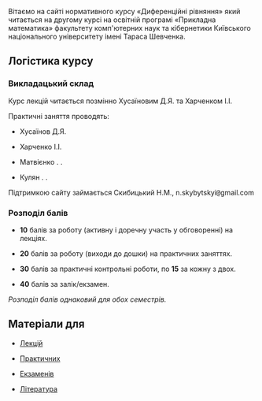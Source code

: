 Вітаємо на сайті нормативного курсу &laquo;Диференційні рівняння&raquo; який читається на другому курсі на освітній програмі &laquo;Прикладна математика&raquo; факультету комп'ютерних наук та кібернетики Київського національного університету імені Тараса Шевченка.

## Логістика курсу

### Викладацький склад

Курс лекцій читається позмінно Хусаїновим Д.Я. та Харченком І.І.

Практичні заняття проводять:

- Хусаїнов Д.Я.

- Харченко І.І.

- Матвієнко . .

- Кулян . .

Підтримкою сайту займається Скибицький Н.М., n.skybytskyi<span style="font-family:monospace;">@</span>gmail.com

### Розподіл балів

- **10** балів за роботу (активну і доречну участь у обговоренні) на лекціях.

- **20** балів за роботу (виходи до дошки) на практичних заняттях.

- **30** балів за практичні контрольні роботи, по **15** за кожну з двох.

- **40** балів за залік/екзамен. 

_Розподіл балів однаковий для обох семестрів._

## Матеріали для

- [Лекцій](lect/README.md)

- [Практичних](prac/README.md)

- [Екзаменів](exam/README.md)

- [Література](book/README.md)
